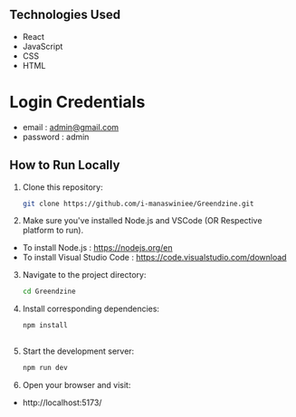 
## Technologies Used

- React
- JavaScript
- CSS
- HTML

# Login Credentials
- email : admin@gmail.com 
- password : admin

## How to Run Locally

1. Clone this repository:
   ```bash
   git clone https://github.com/i-manaswiniee/Greendzine.git

2. Make sure you've installed Node.js and VSCode (OR Respective platform to run).
- To install Node.js : https://nodejs.org/en 
- To install Visual Studio Code : https://code.visualstudio.com/download

3. Navigate to the project directory:
   ```bash
   cd Greendzine

4. Install corresponding dependencies:
   ```bash
   npm install
 
5. Start the development server:
   ```bash
   npm run dev

6. Open your browser and visit:
-  http://localhost:5173/
